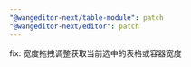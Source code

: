 ```yaml
---
"@wangeditor-next/table-module": patch
"@wangeditor-next/editor": patch
---
```


fix: 宽度拖拽调整获取当前选中的表格或容器宽度
